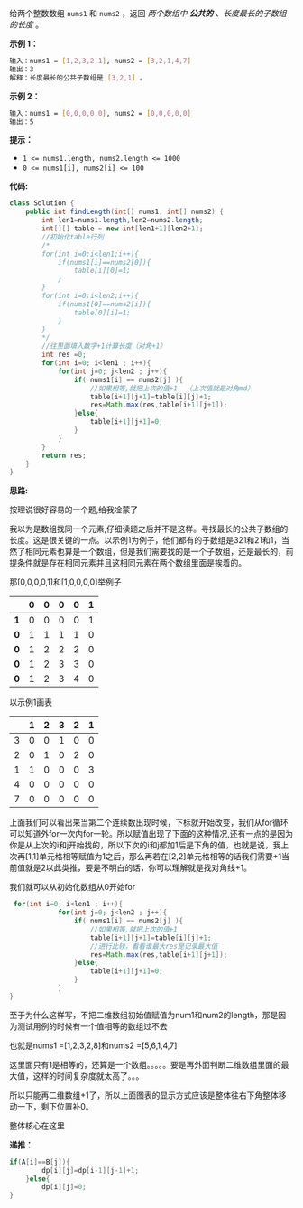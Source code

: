 给两个整数数组 `nums1` 和 `nums2` ，返回 *两个数组中 **公共的** 、长度最长的子数组的长度* 。

 

**示例 1：**

```bash
输入：nums1 = [1,2,3,2,1], nums2 = [3,2,1,4,7]
输出：3
解释：长度最长的公共子数组是 [3,2,1] 。
```

**示例 2：**

```bash
输入：nums1 = [0,0,0,0,0], nums2 = [0,0,0,0,0]
输出：5
```

 

**提示：**

- `1 <= nums1.length, nums2.length <= 1000`
- `0 <= nums1[i], nums2[i] <= 100`

**代码:**

```java
class Solution {
    public int findLength(int[] nums1, int[] nums2) {
        int len1=nums1.length,len2=nums2.length;
        int[][] table = new int[len1+1][len2+1];
        //初始化table行列
        /*
        for(int i=0;i<len1;i++){
            if(nums1[i]==nums2[0]){
                table[i][0]=1;
            }
        }
        for(int i=0;i<len2;i++){
            if(nums1[0]==nums2[i]){
                table[0][i]=1;
            }
        }
        */
        //往里面填入数字+1计算长度（对角+1）
        int res =0;
        for(int i=0; i<len1 ; i++){
            for(int j=0; j<len2 ; j++){
                if( nums1[i] == nums2[j] ){
                    //如果相等,就把上次的值+1  （上次值就是对角md）
                    table[i+1][j+1]=table[i][j]+1;
                    res=Math.max(res,table[i+1][j+1]);
                }else{
                    table[i+1][j+1]=0;
                }  
            }        
        }
        return res;
    }
}
```

**思路:**

按理说很好容易的一个题,给我凎蒙了

我以为是数组找同一个元素,仔细读题之后并不是这样。寻找最长的公共子数组的长度。这是很关键的一点。以示例1为例子，他们都有的子数组是321和21和1，当然了相同元素也算是一个数组，但是我们需要找的是一个子数组，还是最长的，前提条件就是存在相同元素并且这相同元素在两个数组里面是挨着的。

那[0,0,0,0,1]和[1,0,0,0,0]举例子

|       | **0** | **0** | **0** | **0** | **1** |
| ----- | ----- | ----- | ----- | ----- | ----- |
| **1** | 0     | 0     | 0     | 0     | 1     |
| **0** | 1     | 1     | 1     | 1     | 0     |
| **0** | 1     | 2     | 2     | 2     | 0     |
| **0** | 1     | 2     | 3     | 3     | 0     |
| **0** | 1     | 2     | 3     | 4     | 0     |



以示例1画表

|      | 1    | 2    | 3    | 2    | **1** |
| ---- | ---- | ---- | ---- | ---- | ----- |
| 3    | 0    | 0    | 1    | 0    | 0     |
| 2    | 0    | 1    | 0    | 2    | 0     |
| 1    | 1    | 0    | 0    | 0    | 3     |
| 4    | 0    | 0    | 0    | 0    | 0     |
| 7    | 0    | 0    | 0    | 0    | 0     |

上面我们可以看出来当第二个连续数出现时候，下标就开始改变，我们从for循环可以知道外for一次内for一轮。所以赋值出现了下面的这种情况,还有一点的是因为你是从上次的i和j开始找的，所以下次的i和j都加1后是下角的值，也就是说，我上次再[1,1]单元格相等赋值为1之后，那么再若在[2,2]单元格相等的话我们需要+1当前值就是2以此类推，要是不明白的话，你可以理解就是找对角线+1。

我们就可以从初始化数组从0开始for

```java
 for(int i=0; i<len1 ; i++){
            for(int j=0; j<len2 ; j++){
                if( nums1[i] == nums2[j] ){
                    //如果相等,就把上次的值+1
                    table[i+1][j+1]=table[i][j]+1;
                    //进行比较，看看谁最大res是记录最大值
                    res=Math.max(res,table[i+1][j+1]);
                }else{
                    table[i+1][j+1]=0;
                }  
            }        
}
```

至于为什么这样写，不把二维数组初始值赋值为num1和num2的length，那是因为测试用例的时候有一个值相等的数组过不去

也就是nums1 =[1,2,3,2,8]和nums2 =[5,6,1,4,7]

这里面只有1是相等的，还算是一个数组。。。。。要是再外面判断二维数组里面的最大值，这样的时间复杂度就太高了。。。

所以只能再二维数组+1了，所以上面图表的显示方式应该是整体往右下角整体移动一下，剩下位置补0。

整体核心在这里

**递推：**

```java
if(A[i]==B[j]){
        dp[i][j]=dp[i-1][j-1]+1;
    }else{
        dp[i][j]=0;
}
```





